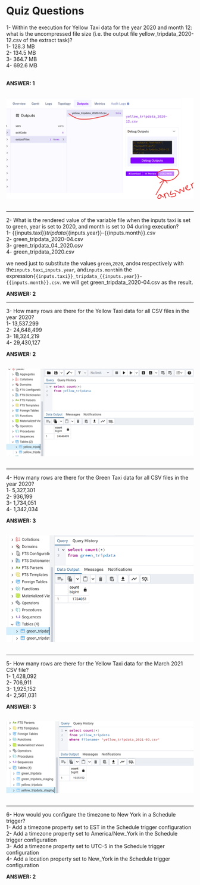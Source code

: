 <h1>Quiz Questions</h1>
1- Within the execution for Yellow Taxi data for the year 2020 and month 12: what is the uncompressed file size (i.e. the output file yellow_tripdata_2020-12.csv of the extract task)?<br>
1- 128.3 MB<br>
2- 134.5 MB<br>
3- 364.7 MB<br>
4- 692.6 MB<br><br>

**ANSWER: 1**
<br><br>

![Sample Image](../images/module2/kes_1.png)
<br><br>

----------------------------------------------------------------------------------------------
2- What is the rendered value of the variable file when the inputs taxi is set to green, year is set to 2020, and month is set to 04 during execution?<br>
1- {{inputs.taxi}}_tripdata_{{inputs.year}}-{{inputs.month}}.csv<br>
2- green_tripdata_2020-04.csv<br>
3- green_tripdata_04_2020.csv<br>
4- green_tripdata_2020.csv<br>

we need just to substitute the values `green`,`2020`, and`04` respectively with the`inputs.taxi`,`inputs.year`, and`inputs.month`in the expression`{{inputs.taxi}}_tripdata_{{inputs.year}}-{{inputs.month}}.csv`. we will get green_tripdata_2020-04.csv as the result.

**ANSWER: 2**
<br>

----------------------------------------------------------------------------------------------
3- How many rows are there for the Yellow Taxi data for all CSV files in the year 2020?<br>
1- 13,537.299<br>
2- 24,648,499<br>
3- 18,324,219<br>
4- 29,430,127<br>

**ANSWER: 2**
<br><br>

![Sample Image](../images/module2/kes_3.png)
<br><br>

----------------------------------------------------------------------------------------------
4- How many rows are there for the Green Taxi data for all CSV files in the year 2020?<br>
1- 5,327,301<br>
2- 936,199<br>
3- 1,734,051<br>
4- 1,342,034<br>

**ANSWER: 3**
<br><br>

![Sample Image](../images/module2/kes_4.png)
<br><br>

----------------------------------------------------------------------------------------------

5- How many rows are there for the Yellow Taxi data for the March 2021 CSV file?<br>
1- 1,428,092<br>
2- 706,911<br>
3- 1,925,152<br>
4- 2,561,031<br>

**ANSWER: 3**
<br><br>

![Sample Image](../images/module2/kes_5.png)
<br><br>

----------------------------------------------------------------------------------------------

6- How would you configure the timezone to New York in a Schedule trigger?<br>
1- Add a timezone property set to EST in the Schedule trigger configuration<br>
2- Add a timezone property set to America/New_York in the Schedule trigger configuration<br>
3- Add a timezone property set to UTC-5 in the Schedule trigger configuration<br>
4- Add a location property set to New_York in the Schedule trigger configuration<br>

**ANSWER: 2**

